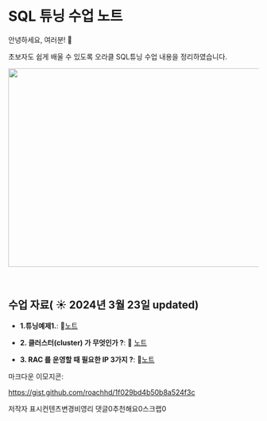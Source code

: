 #  SQL 튜닝 수업 노트

안녕하세요, 여러분!  🌟

초보자도 쉽게 배울 수 있도록 오라클 SQL튜닝 수업 내용을 정리하였습니다.

<img src=https://github.com/jinjin7766/pjw/blob/main/001.png width="600" height="400">

&nbsp;

## 수업 자료( ☀️ 2024년 3월 23일 updated)


- **1.튜닝예제1.**:  📄[노트](https://github.com/oracleyu01/rac_class/blob/main/rac%EA%B0%9C%EB%85%90.md)
  &nbsp;
  
- **2. 클러스터(cluster) 가 무엇인가 ?**: 📄 [노트](https://www.notion.so/26fb33fc6e334176ac159e5e8b9a8a58)
  
- **3. RAC 를 운영할 때 필요한 IP 3가지 ?**: 📄[노트](https://github.com/oracleyu01/rac_class/blob/main/RAC%ED%95%B5%EC%8B%AC3.%20RAC%20%EB%A5%BC%20%EC%9A%B4%EC%98%81%ED%95%A0%20%EB%95%8C%20%ED%95%84%EC%9A%94%ED%95%9C%20IP%203%EA%B0%80%EC%A7%80.md)
 

마크다운 이모지콘:

 

https://gist.github.com/roachhd/1f029bd4b50b8a524f3c

 
저작자 표시컨텐츠변경비영리
댓글0추천해요0스크랩0

